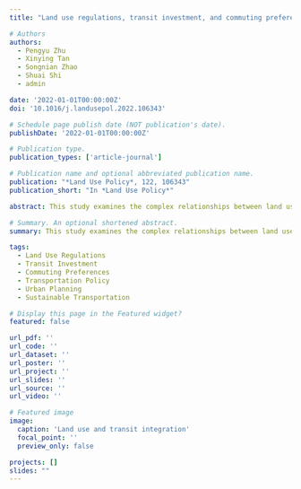 ```yaml
---
title: "Land use regulations, transit investment, and commuting preferences (2022)"

# Authors
authors:
  - Pengyu Zhu
  - Xinying Tan
  - Songnian Zhao
  - Shuai Shi
  - admin

date: '2022-01-01T00:00:00Z'
doi: '10.1016/j.landusepol.2022.106343'

# Schedule page publish date (NOT publication's date).
publishDate: '2022-01-01T00:00:00Z'

# Publication type.
publication_types: ['article-journal']

# Publication name and optional abbreviated publication name.
publication: "*Land Use Policy*, 122, 106343"
publication_short: "In *Land Use Policy*"

abstract: This study examines the complex relationships between land use regulations, transit investment, and commuting preferences. We analyze how different regulatory frameworks influence transportation infrastructure development and subsequently affect individual commuting choices. The research provides insights into the policy mechanisms that can be used to promote sustainable urban transportation and land use integration.

# Summary. An optional shortened abstract.
summary: This study examines the complex relationships between land use regulations, transit investment, and commuting preferences.

tags:
  - Land Use Regulations
  - Transit Investment
  - Commuting Preferences
  - Transportation Policy
  - Urban Planning
  - Sustainable Transportation

# Display this page in the Featured widget?
featured: false

url_pdf: ''
url_code: ''
url_dataset: ''
url_poster: ''
url_project: ''
url_slides: ''
url_source: ''
url_video: ''

# Featured image
image:
  caption: 'Land use and transit integration'
  focal_point: ''
  preview_only: false

projects: []
slides: ""
---
```

